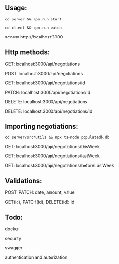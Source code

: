 ## Usage: 

`cd server && npm run start` 

`cd client && npm run watch` 

access http://localhost:3000

## Http methods: 

GET: localhost:3000/api/negotiations

POST: localhost:3000/api/negotiations

GET: localhost:3000/api/negotiations/id

PATCH: localhost:3000/api/negotiations/id

DELETE: localhost:3000/api/negotiations

DELETE: localhost:3000/api/negotiations/id

## Importing negotiations: 

`cd server/src/utils && npx ts-node populatedb.db` 

GET: localhost:3000/api/negotiations/thisWeek

GET: localhost:3000/api/negotiations/lastWeek

GET: localhost:3000/api/negotiations/beforeLastWeek

## Validations: 

POST, PATCH: date, amount, value

GET(id), PATCH(id), DELETE(id): id

## Todo:

docker

security

swagger

authentication and autorization